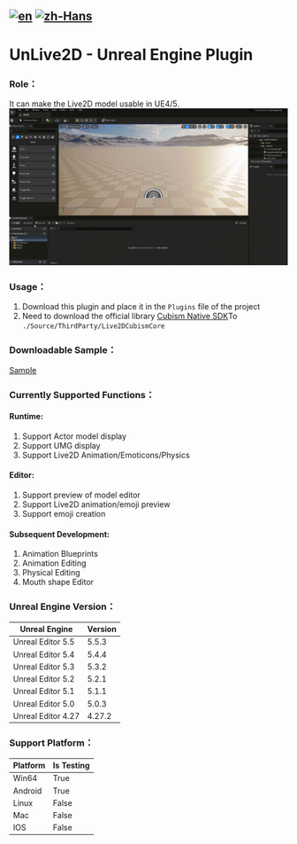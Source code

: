 [![en](https://img.shields.io/badge/lang-en-green.svg)](README.md)
[![zh-Hans](https://img.shields.io/badge/lang-zh-red.svg)](README.zh.md)
---
# UnLive2D - Unreal Engine Plugin

### Role：
It can make the Live2D model usable in UE4/5.
![InputAsset](./Docs/InputAsset.gif)

### Usage：
1. Download this plugin and place it in the `Plugins` file of the project
2. Need to download the official library [Cubism Native SDK](https://www.live2d.com/en/download/cubism-sdk/download-native/)To `./Source/ThirdParty/Live2DCubismCore`

### Downloadable Sample：
[Sample](https://www.live2d.com/learn/sample/)

### Currently Supported Functions：
#### Runtime:
1. Support Actor model display
2. Support UMG display
3. Support Live2D Animation/Emoticons/Physics

#### Editor:
1. Support preview of model editor
2. Support Live2D animation/emoji preview
3. Support emoji creation

#### Subsequent Development:
1. Animation Blueprints 
2. Animation Editing
3. Physical Editing
4. Mouth shape Editor


### Unreal Engine Version：

| Unreal Engine | Version |
| --- | --- |
| Unreal Editor 5.5  | 5.5.3  |
| Unreal Editor 5.4  | 5.4.4  |
| Unreal Editor 5.3  | 5.3.2  |
| Unreal Editor 5.2  | 5.2.1  |
| Unreal Editor 5.1  | 5.1.1  |
| Unreal Editor 5.0  | 5.0.3  |
| Unreal Editor 4.27 | 4.27.2 |


### Support Platform：

| Platform    | Is Testing |
| ---     |   ---   |
|  Win64  |  True  |
| Android |  True  |
|  Linux  |  False  |
|   Mac   |  False  |
|   IOS   |  False  |
